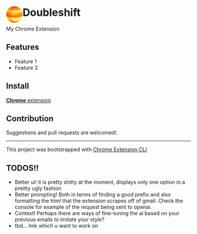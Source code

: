 # <img src="public/icons/icon_48.png" width="45" align="left"> Doubleshift

My Chrome Extension

## Features

- Feature 1
- Feature 2

## Install

[**Chrome** extension]() <!-- TODO: Add chrome extension link inside parenthesis -->

## Contribution

Suggestions and pull requests are welcomed!.

---

This project was bootstrapped with [Chrome Extension CLI](https://github.com/dutiyesh/chrome-extension-cli)

## TODOS!!
- Better ui! it is pretty shitty at the moment, displays only one
option in a preitty ugly fashion
- Better prompting! Both in terms of finding a good prefix and also
  formatting the html that the extension scrapes off of gmail. Check the
  console for example of the request being sent to openai. 
- Context! Perhaps there are ways of fine-tuning the ai based on your
  previous emails to imitate your style?
- tbd... lmk which u want to work on 
